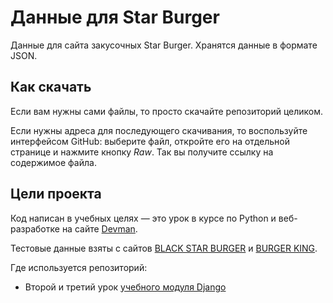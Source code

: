 # Данные для Star Burger

Данные для сайта закусочных Star Burger. Хранятся данные в формате JSON.

## Как скачать

Если вам нужны сами файлы, то просто скачайте репозиторий целиком.

Если нужны адреса для последующего скачивания, то воспользуйте интерфейсом GitHub: выберите файл, откройте его на отдельной странице и нажмите кнопку *Raw*. Так вы получите ссылку на содержимое файла.

## Цели проекта

Код написан в учебных целях — это урок в курсе по Python и веб-разработке на сайте [Devman](https://dvmn.org).

Тестовые данные взяты с сайтов [BLACK STAR BURGER](https://blackstarburger.ru/) и [BURGER KING](https://www.delivery-club.ru/srv/Burger_King_grval?vendorCategoriesQuery=300133341).

Где используется репозиторий:

- Второй и третий урок [учебного модуля Django](https://dvmn.org/modules/django/)
